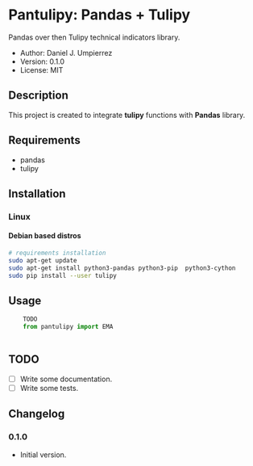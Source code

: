 # Pantulipy: Pandas + Tulipy

Pandas over then Tulipy technical indicators library.

* Author: Daniel J. Umpierrez
* Version: 0.1.0
* License: MIT

## Description

This project is created to integrate **tulipy** functions with **Pandas** library.

## Requirements
 * pandas
 * tulipy
 
## Installation
### Linux
#### Debian based distros

```bash
# requirements installation
sudo apt-get update
sudo apt-get install python3-pandas python3-pip  python3-cython
sudo pip install --user tulipy
```


## Usage

```python
    TODO
    from pantulipy import EMA
     
```

## TODO
 * [ ] Write some documentation.
 * [ ] Write some tests.

## Changelog

### 0.1.0
 * Initial version.
